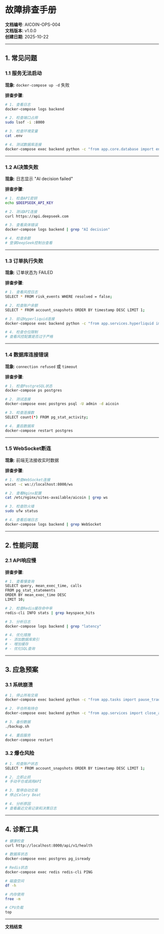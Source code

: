 # 故障排查手册

**文档编号**: AICOIN-OPS-004  
**文档版本**: v1.0.0  
**创建日期**: 2025-10-22

---

## 1. 常见问题

### 1.1 服务无法启动

**现象**: `docker-compose up -d` 失败

**排查步骤**:
```bash
# 1. 查看日志
docker-compose logs backend

# 2. 检查端口占用
sudo lsof -i :8000

# 3. 检查环境变量
cat .env

# 4. 测试数据库连接
docker-compose exec backend python -c "from app.core.database import engine; engine.connect()"
```

---

### 1.2 AI决策失败

**现象**: 日志显示 "AI decision failed"

**排查步骤**:
```bash
# 1. 检查API密钥
echo $DEEPSEEK_API_KEY

# 2. 测试API连接
curl https://api.deepseek.com

# 3. 查看具体错误
docker-compose logs backend | grep "AI decision"

# 4. 检查余额
# 登录DeepSeek控制台查看
```

---

### 1.3 订单执行失败

**现象**: 订单状态为 FAILED

**排查步骤**:
```bash
# 1. 查看风控日志
SELECT * FROM risk_events WHERE resolved = false;

# 2. 检查账户余额
SELECT * FROM account_snapshots ORDER BY timestamp DESC LIMIT 1;

# 3. 验证Hyperliquid连接
docker-compose exec backend python -c "from app.services.hyperliquid import client; print(client.get_balance())"

# 4. 检查仓位限制
# 查看风控配置是否过于严格
```

---

### 1.4 数据库连接错误

**现象**: `connection refused` 或 `timeout`

**排查步骤**:
```bash
# 1. 检查PostgreSQL状态
docker-compose ps postgres

# 2. 测试连接
docker-compose exec postgres psql -U admin -d aicoin

# 3. 检查连接数
SELECT count(*) FROM pg_stat_activity;

# 4. 重启数据库
docker-compose restart postgres
```

---

### 1.5 WebSocket断连

**现象**: 前端无法接收实时数据

**排查步骤**:
```bash
# 1. 检查WebSocket连接
wscat -c ws://localhost:8000/ws

# 2. 查看Nginx配置
cat /etc/nginx/sites-available/aicoin | grep ws

# 3. 检查防火墙
sudo ufw status

# 4. 查看后端日志
docker-compose logs backend | grep WebSocket
```

---

## 2. 性能问题

### 2.1 API响应慢

**排查步骤**:
```bash
# 1. 查看慢查询
SELECT query, mean_exec_time, calls 
FROM pg_stat_statements 
ORDER BY mean_exec_time DESC 
LIMIT 10;

# 2. 检查Redis缓存命中率
redis-cli INFO stats | grep keyspace_hits

# 3. 分析日志
docker-compose logs backend | grep "latency"

# 4. 优化措施
# - 添加数据库索引
# - 增加缓存
# - 优化SQL查询
```

---

## 3. 应急预案

### 3.1 系统崩溃

```bash
# 1. 停止所有交易
docker-compose exec backend python -c "from app.tasks import pause_trading; pause_trading()"

# 2. 平仓所有持仓
docker-compose exec backend python -c "from app.services import close_all_positions; close_all_positions()"

# 3. 备份数据
./backup.sh

# 4. 重启服务
docker-compose restart
```

### 3.2 爆仓风险

```bash
# 1. 检查账户状态
SELECT * FROM account_snapshots ORDER BY timestamp DESC LIMIT 1;

# 2. 立即止损
# 手动平仓或调用API

# 3. 暂停自动交易
# 停止Celery Beat

# 4. 分析原因
# 查看最近交易记录和决策日志
```

---

## 4. 诊断工具

```bash
# 健康检查
curl http://localhost:8000/api/v1/health

# 数据库状态
docker-compose exec postgres pg_isready

# Redis状态
docker-compose exec redis redis-cli PING

# 磁盘空间
df -h

# 内存使用
free -m

# CPU负载
top
```

---

**文档结束**

